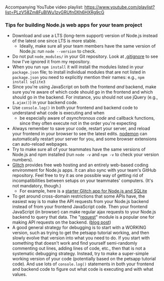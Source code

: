 Accompanying YouTube video playlist: https://www.youtube.com/playlist?list=PLzV58Zm8FuBIWu1zvGRUfn0Xh6HXRg9cG

### Tips for building Node.js web apps for your team project

- Download and use a LTS (long-term support) version of Node.js instead of the latest one since LTS is more stable.
  - Ideally, make sure all your team members have the same version of Node.js: run `node --version` to check.
- Do not put `node_modules/` in your Git repository. Look at [.gitignore](.gitignore)
  to see how I've ignored it from my repository.
- When you run `npm install` it will install the modules listed in your `package.json` file; to install individual modules that are not listed in `package.json` you need to explicitly mention their names: e.g., `npm install sqlite3`
- Since you're using JavaScript on both the frontend *and* backend, make
  sure you're aware of which code should go in the frontend and which
  should go in the backend. For instance, you should not use jQuery
  (e.g., `$.ajax()`) in your backend code.
- Use `console.log()` in both your frontend and backend code to understand what code is executing and when
  - be especially aware of *asynchronous code* and callback functions, since they often execute not in the order you're expecting
- Always remember to save your code, restart your server, and reload your frontend in your browser to see the latest edits. [nodemon](https://nodemon.io/) can automatically restart your server for you, and some browser extensions can auto-reload webpages.
- Try to make sure all of your teammates have the same versions of
  Node.js and npm installed (run `node -v` and `npm -v` to check your
  version numbers).
- [Glitch](https://glitch.com/) provides free web hosting and an entirely
  web-based coding environment for Node.js apps. It can also sync
  with your team's GitHub repository. Feel free to try it as one
  possible way of getting rid of incompatibilities between setups on
  your teammates' computers. (It's not mandatory, though.)
  - For example, here is a [starter Glitch app for Node.js and SQLite](https://glitch.com/~hello-sqlite)
- To get around cross-domain restrictions that some APIs have, the easiest way is to make the API requests from your Node.js backend instead of from your frontend JavaScript code. Then your frontend JavaScript (in browser) can make regular ajax requests to your Node.js backend to query that data. The "[request](https://www.npmjs.com/package/request)" module is a popular one for making API requests on the backend. ([blog post](https://stackabuse.com/the-node-js-request-module/))
- A good general strategy for debugging is to start with a WORKING version, such as trying to get the petsapp tutorial working, and then slowly evolve that version into what you need to do. If you start with something that doesn't work and find yourself semi-randomly commenting out lines, adding lines of code, etc., then that is not a systematic debugging strategy. Instead, try to make a super-simple working version of your code (potentially based on the petsapp tutorial code). And use lots of `console.log()` statements in both your frontend and backend code to figure out what code is executing and with what values.
